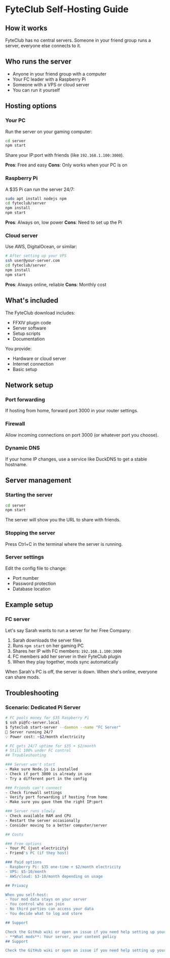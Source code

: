 # FyteClub Self-Hosting Guide

## How it works

FyteClub has no central servers. Someone in your friend group runs a server, everyone else connects to it.

## Who runs the server

- Anyone in your friend group with a computer
- Your FC leader with a Raspberry Pi
- Someone with a VPS or cloud server
- You can run it yourself

## Hosting options

### Your PC
Run the server on your gaming computer:
```bash
cd server
npm start
```
Share your IP:port with friends (like `192.168.1.100:3000`).

**Pros**: Free and easy
**Cons**: Only works when your PC is on

### Raspberry Pi
A $35 Pi can run the server 24/7:
```bash
sudo apt install nodejs npm
cd fyteclub/server
npm install
npm start
```

**Pros**: Always on, low power
**Cons**: Need to set up the Pi

### Cloud server
Use AWS, DigitalOcean, or similar:
```bash
# After setting up your VPS
ssh user@your-server.com
cd fyteclub/server
npm install
npm start
```

**Pros**: Always online, reliable
**Cons**: Monthly cost

## What's included

The FyteClub download includes:
- FFXIV plugin code
- Server software
- Setup scripts
- Documentation

You provide:
- Hardware or cloud server
- Internet connection
- Basic setup

## Network setup

### Port forwarding
If hosting from home, forward port 3000 in your router settings.

### Firewall
Allow incoming connections on port 3000 (or whatever port you choose).

### Dynamic DNS
If your home IP changes, use a service like DuckDNS to get a stable hostname.

## Server management

### Starting the server
```bash
cd server
npm start
```

The server will show you the URL to share with friends.

### Stopping the server
Press Ctrl+C in the terminal where the server is running.

### Server settings
Edit the config file to change:
- Port number
- Password protection
- Database location

## Example setup

### FC server
Let's say Sarah wants to run a server for her Free Company:

1. Sarah downloads the server files
2. Runs `npm start` on her gaming PC
3. Shares her IP with FC members: `192.168.1.100:3000`
4. FC members add her server in their FyteClub plugin
5. When they play together, mods sync automatically

When Sarah's PC is off, the server is down. When she's online, everyone can share mods.

## Troubleshooting

### **Scenario: Dedicated Pi Server**
```bash
# FC pools money for $35 Raspberry Pi
$ ssh pi@fc-server.local
$ fyteclub start-server --daemon --name "FC Server"
📡 Server running 24/7
💡 Power cost: ~$2/month electricity

# FC gets 24/7 uptime for $35 + $2/month
# Still 100% under FC control
## Troubleshooting

### Server won't start
- Make sure Node.js is installed
- Check if port 3000 is already in use
- Try a different port in the config

### Friends can't connect
- Check firewall settings
- Verify port forwarding if hosting from home  
- Make sure you gave them the right IP:port

### Server runs slowly
- Check available RAM and CPU
- Restart the server occasionally
- Consider moving to a better computer/server

## Costs

### Free options
- Your PC (just electricity)
- Friend's PC (if they host)

### Paid options  
- Raspberry Pi: $35 one-time + $2/month electricity
- VPS: $5-10/month
- AWS/cloud: $3-10/month depending on usage

## Privacy

When you self-host:
- Your mod data stays on your server
- You control who can join
- No third parties can access your data
- You decide what to log and store

## Support

Check the GitHub wiki or open an issue if you need help setting up your server.
- **What mods**: Your server, your content policy
## Support

Check the GitHub wiki or open an issue if you need help setting up your server.